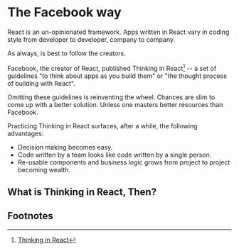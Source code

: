 # The Facebook way

React is an un-opinionated framework. Apps written in React vary in coding style from developer to developer, company to company.

As always, is best to follow the creators.

Facebook, the creator of React, published Thinking in React[^1] -- a set of guidelines "to think about apps as you build them" or  "the thought process of building with React".

Omitting these guidelines is reinventing the wheel. Chances are slim to come up with a better solution. Unless one masters better resources than Facebook.

Practicing Thinking in React surfaces, after a while, the following advantages: 

- Decision making becomes easy. 
- Code written by a team looks like code written by a single person.
- Re-usable components and business logic grows from project to project becoming wealth.

## What is Thinking in React, Then?

## Footnotes
[^1]: [Thinking in React](https://reactjs.org/docs/thinking-in-react.html)